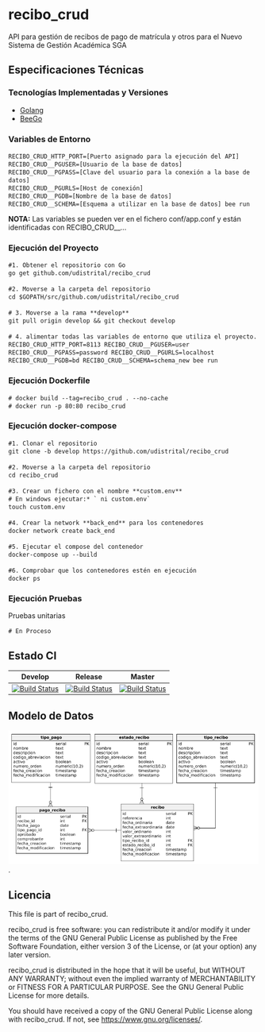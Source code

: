 # recibo_crud

API para gestión de recibos de pago de matrícula y otros para el Nuevo Sistema de Gestión Académica SGA

## Especificaciones Técnicas

### Tecnologías Implementadas y Versiones
* [Golang](https://github.com/udistrital/introduccion_oas/blob/master/instalacion_de_herramientas/golang.md)
* [BeeGo](https://github.com/udistrital/introduccion_oas/blob/master/instalacion_de_herramientas/beego.md)

### Variables de Entorno
```shell
RECIBO_CRUD_HTTP_PORT=[Puerto asignado para la ejecución del API]
RECIBO_CRUD__PGUSER=[Usuario de la base de datos]
RECIBO_CRUD__PGPASS=[Clave del usuario para la conexión a la base de datos]
RECIBO_CRUD__PGURLS=[Host de conexión]
RECIBO_CRUD__PGDB=[Nombre de la base de datos]
RECIBO_CRUD__SCHEMA=[Esquema a utilizar en la base de datos] bee run
```

**NOTA:** Las variables se pueden ver en el fichero conf/app.conf y están identificadas con RECIBO_CRUD__...

### Ejecución del Proyecto
```shell
#1. Obtener el repositorio con Go
go get github.com/udistrital/recibo_crud

#2. Moverse a la carpeta del repositorio
cd $GOPATH/src/github.com/udistrital/recibo_crud

# 3. Moverse a la rama **develop**
git pull origin develop && git checkout develop

# 4. alimentar todas las variables de entorno que utiliza el proyecto.
RECIBO_CRUD_HTTP_PORT=8113 RECIBO_CRUD__PGUSER=user RECIBO_CRUD__PGPASS=password RECIBO_CRUD__PGURLS=localhost RECIBO_CRUD__PGDB=bd RECIBO_CRUD__SCHEMA=schema_new bee run
```

### Ejecución Dockerfile
```shell
# docker build --tag=recibo_crud . --no-cache
# docker run -p 80:80 recibo_crud
```

### Ejecución docker-compose
```shell
#1. Clonar el repositorio
git clone -b develop https://github.com/udistrital/recibo_crud

#2. Moverse a la carpeta del repositorio
cd recibo_crud

#3. Crear un fichero con el nombre **custom.env**
# En windows ejecutar:* ` ni custom.env`
touch custom.env

#4. Crear la network **back_end** para los contenedores
docker network create back_end

#5. Ejecutar el compose del contenedor
docker-compose up --build

#6. Comprobar que los contenedores estén en ejecución
docker ps
```

### Ejecución Pruebas

Pruebas unitarias
```shell
# En Proceso
```

## Estado CI

| Develop | Release | Master |
| -- | -- | -- |
| [![Build Status](https://hubci.portaloas.udistrital.edu.co/api/badges/udistrital/recibo_crud/status.svg?ref=refs/heads/develop)](https://hubci.portaloas.udistrital.edu.co/udistrital/recibo_crud/) | [![Build Status](https://hubci.portaloas.udistrital.edu.co/api/badges/udistrital/recibo_crud/status.svg?ref=refs/heads/release/0.0.1)](https://hubci.portaloas.udistrital.edu.co/udistrital/recibo_crud/) | [![Build Status](https://hubci.portaloas.udistrital.edu.co/api/badges/udistrital/recibo_crud/status.svg)](https://hubci.portaloas.udistrital.edu.co/udistrital/recibo_crud/) |

## Modelo de Datos
![image](https://github.com/planesticud/recibo_crud/blob/develop/modelo_recibo_crud.png).


## Licencia

This file is part of recibo_crud.

recibo_crud is free software: you can redistribute it and/or modify it under the terms of the GNU General Public License as published by the Free Software Foundation, either version 3 of the License, or (at your option) any later version.

recibo_crud is distributed in the hope that it will be useful, but WITHOUT ANY WARRANTY; without even the implied warranty of MERCHANTABILITY or FITNESS FOR A PARTICULAR PURPOSE. See the GNU General Public License for more details.

You should have received a copy of the GNU General Public License along with recibo_crud. If not, see https://www.gnu.org/licenses/.

